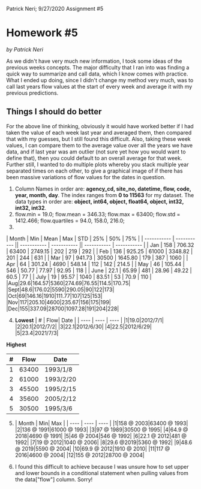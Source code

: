 Patrick Neri; 9/27/2020 Assignment #5

# Homework #5
*by Patrick Neri*

As we didn't have very much new information, I took some ideas of the previous weeks concepts. The major difficulty that I ran into was finding a quick way to summarize and call data, which I know comes with practice. What I ended up doing, since I didn't change my method very much, was to call last years flow values at the start of every week and average it with my previous predictions.

## Things I should do better
For the above line of thinking, obviously it would have worked better if I had taken the value of each week last year and averaged them, then compared that with my guesses, but I still found this difficult. Also, taking these week values, I can compare them to the average value over all the years we have data, and if last year was am outlier (not sure yet how you would want to define that), then you could default to an overall average for that week. Further still, I wanted to do multiple plots whereby you stack multiple year separated times on each other, to give a graphical image of if there has been massive variations of flow values for the dates in question.

1.   Column Names in order are: **agency_cd, site_no, datetime, flow, code, year, month, day**.
The index ranges from **0 to 11563** for my dataset. The data types in order are: **object, int64, object, float64, object, int32, int32, int32**.
2.   flow.min = 19.0; flow.mean = 346.33; flow.max = 63400; flow.std = 1412.466; flow.quartiles = 94.0, 158.0, 216.0;
3.   
| Month | Min | Mean | Max | STD | 25% | 50% | 75% |
| ----------- | ----------- || ----------- | ----------- || ----------- | ----------- |
| Jan | 158 | 706.32 | 63400 | 2749.15 | 202 | 219 | 292 |
| Feb | 136 | 925.25 | 61000 | 3348.82 | 201 | 244 | 631 |
| Mar | 97 | 941.73 | 30500 | 1645.80 | 179 | 387 | 1060 |
| Apr | 64 | 301.24 | 4690 | 548.14 | 112 | 142 | 214.5 |
| May | 46 | 105.44 | 546 | 50.77 | 77.97 | 92.95 | 118 |
| June | 22.1 | 65.99 | 481 | 28.96 | 49.22 | 60.5 | 77 |
| July | 19 | 95.57 | 1040 | 83.51 | 53 | 70.9 | 110 |
|Aug|29.6|164.57|5360|274.69|76.55|114.5|170.75|
|Sept|48.6|176.02|5590|290.05|90|122|173|
|Oct|69|146.16|1910|111.77|107|125|153|
|Nov|117|205.10|4600|235.67|156|175|199|
|Dec|155|337.09|28700|1097.28|191|204|228|

4.    **Lowest**
| # | Flow| Date |
| ---- | ---- | ---- |
|1|19.0|2012/7/1|
|2|20.1|2012/7/2|
|3|22.1|2012/6/30|
|4|22.5|2012/6/29|
|5|23.4|2021/7/3|

  **Highest**

  | # | Flow| Date |
| ---- | ---- | ---- |
|1|63400|1993/1/8|
|2|61000|1993/2/20|
|3|45500|1995/2/15|
|4|35600|2005/2/12|
|5|30500|1995/3/6|

5.   | Month | Min| Max |
| ---- | ---- | ---- |
|1|158 @ 2003|63400 @ 1993|
|2|136 @ 1991|61000 @ 1993|
|3|97 @ 1989|30500 @ 1995|
|4|64.9 @ 2018|4690 @ 1991|
|5|46 @ 2004|546 @ 1992|
|6|22.1 @ 2012|481 @ 1992|
|7|19 @ 2012|1040 @ 2006|
|8|29.6 @2019|5360 @ 1992|
|9|48.6 @ 2019|5590 @ 2004|
|10|69.9 @ 2012|1910 @ 2010|
|11|117 @ 2016|4600 @ 2004|
|12|155 @ 2012|28700 @ 2004|

6.   I found this difficult to achieve because I was unsure how to set upper and lower bounds in a conditional statement when pulling values from the data["flow"] column. Sorry!
